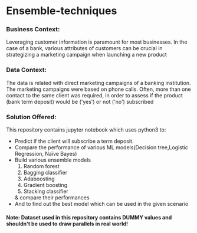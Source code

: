 # Ensemble-techniques
<h3>Business Context:</h3>
<p>Leveraging customer information is paramount for most businesses. In the case of a bank, various attributes of customers can be crucial in strategizing a marketing campaign when launching a new product</p>


<h3>Data Context:</h3>
<p>The data is related with direct marketing campaigns of a banking institution. The marketing campaigns were based on phone calls. Often, more than one contact to the same client was required, in order to assess if the product (bank term deposit) would be ('yes') or not ('no') subscribed</p>

<h3>Solution Offered:</h3>
<p>This repository contains jupyter notebook which uses python3 to:</p>
<ul> 
<li>Predict if the client will subscribe a term deposit.</li>
<li>Compare the performance of various ML models(Decision tree,Logistic Regression, Naïve Bayes)</li>
<li>Build various ensemble models 
<ol>
<li>Random forest</li>
<li>Bagging classifier</li>
<li>Adaboosting</li>
<li>Gradient boosting</li>
<li>Stacking classifier</li>
</ol>
  & compare their performances
</li>
<li>And to find out the best model which can be used in the given scenario</li>
</ul>

<h4>Note: Dataset used in this repository contains DUMMY values and shouldn't be used to draw parallels in real world!</h4>
